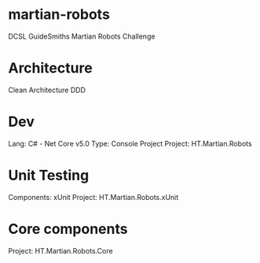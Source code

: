 # martian-robots
DCSL GuideSmiths Martian Robots Challenge

# Architecture
Clean Architecture
DDD

# Dev
Lang: C# - Net Core v5.0
Type: Console Project
Project: HT.Martian.Robots

# Unit Testing
Components: xUnit
Project: HT.Martian.Robots.xUnit

# Core components
Project: HT.Martian.Robots.Core
